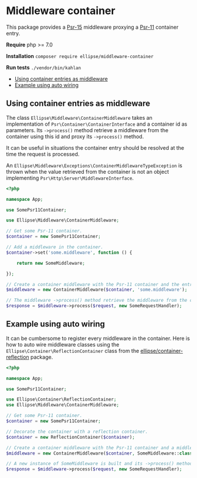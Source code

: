 # Middleware container

This package provides a [Psr-15](https://www.php-fig.org/psr/psr-15/) middleware proxying a [Psr-11](https://www.php-fig.org/psr/psr-11/) container entry.

**Require** php >= 7.0

**Installation** `composer require ellipse/middleware-container`

**Run tests** `./vendor/bin/kahlan`

- [Using container entries as middleware](#using-container-entries-as-middleware)
- [Example using auto wiring](#example-using-auto-wiring)

## Using container entries as middleware

The class `Ellipse\Middleware\ContainerMiddleware` takes an implementation of `Psr\Container\ContainerInterface` and a container id as parameters. Its `->process()` method retrieve a middleware from the container using this id and proxy its `->process()` method.

It can be useful in situations the container entry should be resolved at the time the request is processed.

An `Ellipse\Middleware\Exceptions\ContainerMiddlewareTypeException` is thrown when the value retrieved from the container is not an object implementing `Psr\Http\Server\MiddlewareInterface`.

```php
<?php

namespace App;

use SomePsr11Container;

use Ellipse\Middleware\ContainerMiddleware;

// Get some Psr-11 container.
$container = new SomePsr11Container;

// Add a middleware in the container.
$container->set('some.middleware', function () {

    return new SomeMiddleware;

});

// Create a container middleware with the Psr-11 container and the entry id.
$middleware = new ContainerMiddleware($container, 'some.middleware');

// The middleware ->process() method retrieve the middleware from the container and proxy it.
$response = $middleware->process($request, new SomeRequestHandler);
```

## Example using auto wiring

It can be cumbersome to register every middleware in the container. Here is how to auto wire middleware classes using the `Ellipse\Container\ReflectionContainer` class from the [ellipse/container-reflection](https://github.com/ellipsephp/container-reflection) package.

```php
<?php

namespace App;

use SomePsr11Container;

use Ellipse\Container\ReflectionContainer;
use Ellipse\Middleware\ContainerMiddleware;

// Get some Psr-11 container.
$container = new SomePsr11Container;

// Decorate the container with a reflection container.
$container = new ReflectionContainer($container);

// Create a container middleware with the Psr-11 container and a middleware class name.
$middleware = new ContainerMiddleware($container, SomeMiddleware::class);

// A new instance of SomeMiddleware is built and its ->process() method is proxied.
$response = $middleware->process($request, new SomeRequestHandler);
```
